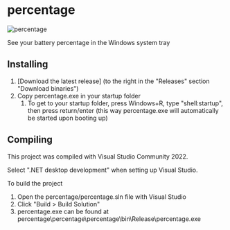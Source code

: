 # percentage

![percentage](https://user-images.githubusercontent.com/64306911/162609847-d3f73292-c7b6-4906-b972-6771e3057cda.png)


See your battery percentage in the Windows system tray

## Installing

1. [Download the latest release] (to the right in the "Releases" section "Download binaries")
1. Copy percentage.exe in your startup folder
   1. To get to your startup folder, press Windows+R, type "shell:startup", then press return/enter
   (this way percentage.exe will automatically be started upon booting up)
   

## Compiling

This project was compiled with Visual Studio Community 2022.

Select ".NET desktop development" when setting up Visual Studio.

To build the project
1. Open the percentage/percentage.sln file with Visual Studio
1. Click "Build > Build Solution"
1. percentage.exe can be found at percentage\percentage\percentage\bin\Release\percentage.exe

